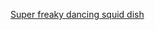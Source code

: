 ---
layout: post
wordpress_id: 1201
wordpress_url: http://noesbueno.com/archives/1201
date: '2011-07-29 18:01:17 -0500'
date_gmt: '2011-07-29 23:01:17 -0500'
body: |
  <p><a href="http://kottke.org/11/07/super-freaky-dancing-squid-dish">Super freaky dancing squid dish</a></p>
---